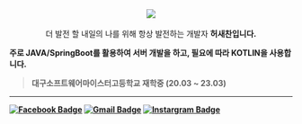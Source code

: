 <!-- ![Anurag's github stats](https://github-readme-stats.vercel.app/api?username=H-SChan&show_icons=true&locale=kr&bg_color=DEG,292d3e,423E5C&text_color=a6accd&title_color=c792ea&icon_color=89ddff) -->

<div style="text-align: center;"> <img src="https://capsule-render.vercel.app/api?type=Cylinder&color=gradient&text=%20Better%20Then%20Yester%20&height=150&fontSize=70&textBg=false"> </div>

<br>

<center> 더 발전 할 내일의 나를 위해 항상 발전하는 개발자 <strong>허새찬<strong>입니다. </center>
 
 주로 JAVA/SpringBoot를 활용하여 서버 개발을 하고, 필요에 따라 KOTLIN을 사용합니다.

> 대구소프트웨어마이스터고등학교 재학중 (20.03 ~ 23.03)

---

<!-- [![Top Langs](https://github-readme-stats.vercel.app/api/top-langs/?username=H-SChan&layout=compact)](https://github.com/anuraghazra/github-readme-stats) -->

[![Facebook Badge](https://img.shields.io/badge/facebook-1877f2?style=flat-square&logo=facebook&logoColor=white&linkhttps://www.facebook.com/profile.php?id=100012454239777)](https://www.facebook.com/profile.php?id=100012454239777)
 [![Gmail Badge](https://img.shields.io/badge/Gmail-d14836?style=flat-square&logo=Gmail&logoColor=white&link=mailto:dlwp7581@gmail.com)](mailto:dlwp7581@gmail.com)
 [![Instargram Badge](https://img.shields.io/badge/instagram-e4405f?style=flat-square&logo=instagram&logoColor=white&link=https://www.instagram.com/schan_x_x/)](https://www.instagram.com/schan_x_x/)
